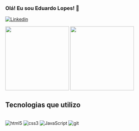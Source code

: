 ### Olá! Eu sou Eduardo Lopes! 🤙
[![Linkedin](https://img.shields.io/badge/LinkedIn-0077B5?style=for-the-badge&logo=linkedin&logoColor=white)]()

<div>
    <img height="200em" src="https://github-readme-stats.vercel.app/api?username=EduardoL0pes&show_icons=true&theme=tokyonight">
    <img height="200em" src="https://github-readme-stats.vercel.app/api/top-langs/?username=EduardoL0pes&size_weight=0.5&count_weight=0.5&theme=tokyonight">
</div>

## Tecnologias que utilizo

<div style="display: inline-block"><br/>
    <img align="center" src="https://img.shields.io/badge/HTML5-E34F26?style=for-the-badge&logo=html5&logoColor=white" alt="html5">
    <img align="center" src="https://img.shields.io/badge/CSS3-1572B6?style=for-the-badge&logo=css3&logoColor=white" alt="css3">
    <img align="center" src="https://img.shields.io/badge/JavaScript-F7DF1E?style=for-the-badge&logo=javascript&logoColor=black" alt="JavaScript">
    <img align="center" src="https://img.shields.io/badge/GIT-E44C30?style=for-the-badge&logo=git&logoColor=white" alt="git">
</div>
